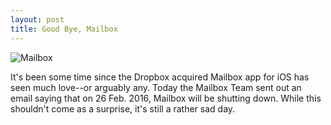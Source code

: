 ```yaml
---
layout: post
title: Good Bye, Mailbox
---
```


![Mailbox](http://d.pr/i/1kWSt.png)

It's been some time since the Dropbox acquired Mailbox app for iOS has seen much love--or arguably any. Today the Mailbox Team sent out an email saying that on 26 Feb. 2016, Mailbox will be shutting down. While this shouldn't come as a surprise, it's still a rather sad day.